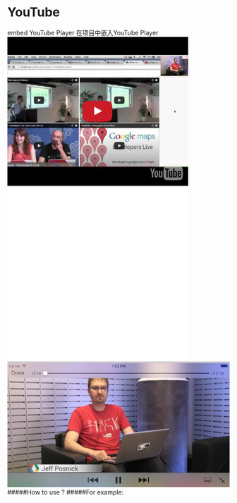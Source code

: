 # YouTube
embed YouTube Player
在项目中嵌入YouTube Player
![1](https://github.com/shibiao/YouTube/blob/master/111.png)
![2](https://github.com/shibiao/YouTube/blob/master/222.png)
#####How to use ?
#####For example:

